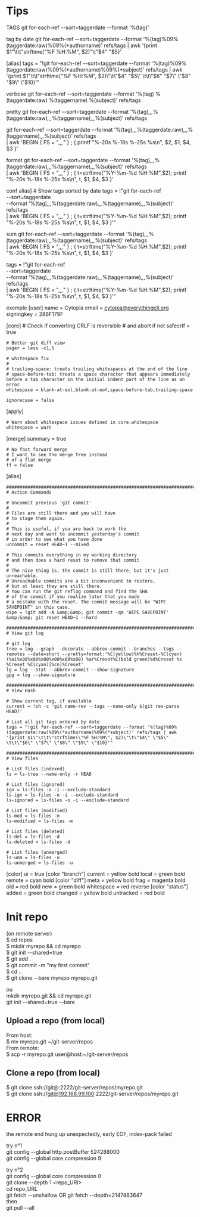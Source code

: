 # Tips


TAGS
git for-each-ref --sort=taggerdate --format '%(tag)'

tag by date
git for-each-ref --sort=taggerdate --format '%(tag)%09%(taggerdate:raw)%09%(*authorname)' refs/tags | awk '{print $1"\t\t"strftime("%F  %H:%M", $2)"\t"$4" "$5}'

[alias]
  tags = "!git for-each-ref --sort=taggerdate --format '%(tag)%09%(taggerdate:raw)%09%(*authorname)%09%(*subject)' refs/tags | awk '{print $1\"\t\t\"strftime(\"%F  %H:%M\", $2)\"\t\"$4\" \"$5\"  \t\t\"$6\" \"$7\" \"$8\" \"$9\" \"$10}'"

verbose
git for-each-ref --sort=taggerdate --format '%(tag) %(taggerdate:raw) %(taggername) %(subject)' refs/tags

pretty
git for-each-ref --sort=taggerdate --format '%(tag)_,,,_%(taggerdate:raw)_,,,_%(taggername)_,,,_%(subject)' refs/tags

git for-each-ref --sort=taggerdate --format '%(tag)_,,,_%(taggerdate:raw)_,,,_%(taggername)_,,,_%(subject)' refs/tags \
  | awk 'BEGIN { FS = "_,,,_"  } ; { printf "%-20s %-18s %-25s %s\n", $2, $1, $4, $3  }'

format
git for-each-ref --sort=taggerdate --format '%(tag)_,,,_%(taggerdate:raw)_,,,_%(taggername)_,,,_%(subject)' refs/tags \
  | awk 'BEGIN { FS = "_,,,_"  } ; { t=strftime("%Y-%m-%d  %H:%M",$2); printf "%-20s %-18s %-25s %s\n", t, $1, $4, $3  }'

conf
alias]
    # Show tags sorted by date
    tags = !"git for-each-ref \
        --sort=taggerdate \
        --format '%(tag)_,,,_%(taggerdate:raw)_,,,_%(taggername)_,,,_%(subject)' refs/tags \
        | awk 'BEGIN { FS = \"_,,,_\"  } ; { t=strftime(\"%Y-%m-%d  %H:%M\",$2); printf \"%-20s %-18s %-25s %s\\n\", t, $1, $4, $3  }'"

sum
git for-each-ref --sort=taggerdate --format '%(tag)_,,,_%(taggerdate:raw)_,,,_%(taggername)_,,,_%(subject)' refs/tags \
  | awk 'BEGIN { FS = "_,,,_"  } ; { t=strftime("%Y-%m-%d  %H:%M",$2); printf "%-20s %-18s %-25s %s\n", t, $1, $4, $3  }'

tags = !"git for-each-ref \
    --sort=taggerdate \
    --format '%(tag)_,,,_%(taggerdate:raw)_,,,_%(taggername)_,,,_%(subject)' refs/tags \
    | awk 'BEGIN { FS = \"_,,,_\"  } ; { t=strftime(\"%Y-%m-%d  %H:%M\",$2); printf \"%-20s %-18s %-25s %s\\n\", t, $1, $4, $3  }'"


exemple
[user]
    name = Cytopia
    email = cytopia@everythingcli.org
    signingkey = 28BF179F


[core]
    # Check if converting CRLF is reversible
    # and abort if not
    safecrlf = true

    # Better git diff view
    pager = less -x1,5

    # whitespace fix
    #
    # trailing-space: treats trailing whitespaces at the end of the line
    # space-before-tab: treats a space character that appears immediately before a tab character in the initial indent part of the line as an error
    whitespace = blank-at-eol,blank-at-eof,space-before-tab,trailing-space

    ignorecase = false

[apply]

    # Warn about whitespace issues defined in core.whitespace
    whitespace = warn

[merge]
    summary = true

    # No fast forward merge
    # I want to see the merge tree instead
    # of a flat merge
    ff = false

[alias]

    ################################################################################
    # Action Commands

    # Uncommit previous 'git commit'
    #
    # Files are still there and you will have
    # to stage them again.
    #
    # This is useful, if you are back to work the
    # next day and want to uncommit yesterday's commit
    # in order to see what you have done
    uncommit = reset HEAD~1 --mixed

    # This commits everything in my working directory
    # and then does a hard reset to remove that commit
    #
    # The nice thing is, the commit is still there, but it's just unreachable.
    # Unreachable commits are a bit inconvenient to restore,
    # but at least they are still there.
    # You can run the git reflog command and find the SHA
    # of the commit if you realize later that you made
    # a mistake with the reset. The commit message will be "WIPE SAVEPOINT" in this case.
    wipe = !git add -A &amp;&amp; git commit -qm 'WIPE SAVEPOINT' &amp;&amp; git reset HEAD~1 --hard

    ################################################################################
    # View git log

    # git log
    tree = log --graph --decorate --abbrev-commit --branches --tags --remotes --date=short --pretty=format:'%C(yellow)%h%Creset-%C(cyan)(%ai%x08%x08%x08%x08%x08%x08) %ar%Creset%C(bold green)%d%Creset %s %Creset %C(cyan)[%cn]%Creset'
    lg = log --stat --abbrev-commit --show-signature
    gpg = log --show-signature

    ################################################################################
    # View Hash

    # Show current tag, if available
    current = !sh -c 'git name-rev --tags --name-only $(git rev-parse HEAD)'

    # List all git tags ordered by date
    tags = "!git for-each-ref --sort=taggerdate --format '%(tag)%09%(taggerdate:raw)%09%(*authorname)%09%(*subject)' refs/tags | awk '{print $1\"\t\t\"strftime(\"%F %H:%M\", $2)\"\t\"$4\" \"$5\" \t\t\"$6\" \"$7\" \"$8\" \"$9\" \"$10}'"

    ################################################################################
    # View files

    # List files (indexed)
    ls = ls-tree --name-only -r HEAD

    # List files (ignored)
    ign = ls-files -o -i --exclude-standard
    ls-ign = ls-files -o -i --exclude-standard
    ls-ignored = ls-files -o -i --exclude-standard

    # List files (modified)
    ls-mod = ls-files -m
    ls-modified = ls-files -m

    # List files (deleted)
    ls-del = ls-files -d
    ls-deleted = ls-files -d

    # List files (unmerged)
    ls-unm = ls-files -u
    ls-unmerged = ls-files -u

[color]
    ui = true
    [color "branch"]
    current = yellow bold
    local = green bold
    remote = cyan bold
[color "diff"]
    meta = yellow bold
    frag = magenta bold
    old = red bold
    new = green bold
    whitespace = red reverse
[color "status"]
    added = green bold
    changed = yellow bold
    untracked = red bold
    
Init repo
=========
(on remote server)  
$ cd repos  
$ mkdir myrepo && cd myrepo  
$ git init --shared=true  
$ git add .  
$ git commit -m "my first commit"  
$ cd ..  
$ git clone --bare myrepo myrepo.git

ou  
mkdir myrepo.git && cd myrepo.git  
git init --shared=true --bare  

Upload a repo (from local)
------
From host:  
$ mv myrepo.git ~/git-server/repos  
From remote:  
$ scp -r myrepo.git user@host:~/git-server/repos  

Clone a repo (from local)  
-----
$ git clone ssh://git@<ip-docker-server>:2222/git-server/repos/myrepo.git  
$ git clone ssh://git@192.168.99.100:2222/git-server/repos/myrepo.git  

# ERROR
the remote end hung up unexpectedly, early EOF, index-pack failed

  try n°1  
git config --global http.postBuffer 524288000  
git config --global core.compression 9  

  try n°2  
git config --global core.compression 0  
git clone --depth 1 <repo_URI>  
  cd repo_URL  
git fetch --unshallow  OR git fetch --depth=2147483647  
  then  
git pull --all
